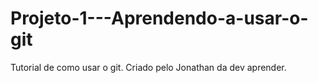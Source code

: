 # Projeto-1---Aprendendo-a-usar-o-git
Tutorial de como usar o git. Criado pelo Jonathan da  dev aprender.
